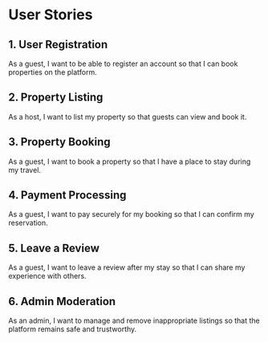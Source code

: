 # User Stories

## 1. User Registration
As a guest, I want to be able to register an account so that I can book properties on the platform.

## 2. Property Listing
As a host, I want to list my property so that guests can view and book it.

## 3. Property Booking
As a guest, I want to book a property so that I have a place to stay during my travel.

## 4. Payment Processing
As a guest, I want to pay securely for my booking so that I can confirm my reservation.

## 5. Leave a Review
As a guest, I want to leave a review after my stay so that I can share my experience with others.

## 6. Admin Moderation
As an admin, I want to manage and remove inappropriate listings so that the platform remains safe and trustworthy.
